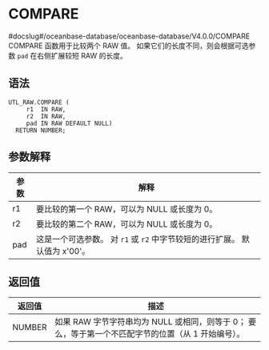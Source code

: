 COMPARE 
============================
#docslug#/oceanbase-database/oceanbase-database/V4.0.0/COMPARE
COMPARE 函数用于比较两个 RAW 值。 如果它们的长度不同，则会根据可选参数 `pad` 在右侧扩展较短 RAW 的长度。

语法 
-----------

```unknow
UTL_RAW.COMPARE (
     r1  IN RAW,
     r2  IN RAW,
     pad IN RAW DEFAULT NULL) 
  RETURN NUMBER;
```



参数解释 
-------------



| **参数** |                     **解释**                      |
|--------|-------------------------------------------------|
| r1     | 要比较的第一个 RAW，可以为 NULL 或长度为 0。                    |
| r2     | 要比较的第二个 RAW，可以为 NULL 或长度为 0。                    |
| pad    | 这是一个可选参数。 对 `r1` 或 `r2` 中字节较短的进行扩展。 默认值为 x'00'。 |



返回值 
------------



| **返回值** |                           **描述**                           |
|---------|------------------------------------------------------------|
| NUMBER  | 如果 RAW 字节字符串均为 NULL 或相同，则等于 0； 要么，等于第一个不匹配字节的位置（从 1 开始编号）。 |



